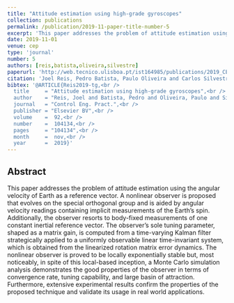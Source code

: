 ```yaml
---
title: "Attitude estimation using high-grade gyroscopes"
collection: publications
permalink: /publication/2019-11-paper-title-number-5
excerpt: 'This paper addresses the problem of attitude estimation using the angular velocity of Earth as a reference vector.'
date: 2019-11-01
venue: cep
type: 'journal'
number: 5
authors: [reis,batista,oliveira,silvestre]
paperurl: 'http://web.tecnico.ulisboa.pt/ist164985/publications/2019_CEP_Attitude_estimation_using_high_grade_gyroscopes.pdf'
citation: 'Joel Reis, Pedro Batista, Paulo Oliveira and Carlos Silvestre, "Attitude estimation using high-grade gyroscopes," Control Engineering Practice, Volume 92, 2019, 104134, ISSN 0967-0661, doi:10.1016/j.conengprac.2019.104134.'
bibtex: '@ARTICLE{Reis2019-tg,<br />
  title     = "Attitude estimation using high-grade gyroscopes",<br />
  author    = "Reis, Joel and Batista, Pedro and Oliveira, Paulo and Silvestre, Carlos",<br />
  journal   = "Control Eng. Pract.",<br />
  publisher = "Elsevier BV",<br />
  volume    =  92,<br />
  number    =  104134,<br />
  pages     = "104134",<br />
  month     =  nov,<br />
  year      =  2019}'
---
```

**Abstract**
---
This paper addresses the problem of attitude estimation using the angular velocity of Earth as a reference vector.
A nonlinear observer is proposed that evolves on the special orthogonal group and is aided by angular velocity readings containing implicit measurements of the Earth’s spin.
Additionally, the observer resorts to body-fixed measurements of one constant inertial reference vector.
The observer’s sole tuning parameter, shaped as a matrix gain, is computed from a time-varying Kalman filter strategically applied to a uniformly observable linear time-invariant system, which is obtained from the linearized rotation matrix error dynamics.
The nonlinear observer is proved to be locally exponentially stable but, most noticeably, in spite of this local-based inception, a Monte Carlo simulation analysis demonstrates the good properties of the observer in terms of convergence rate, tuning capability, and large basin of attraction.
Furthermore, extensive experimental results confirm the properties of the proposed technique and validate its usage in real world applications.
